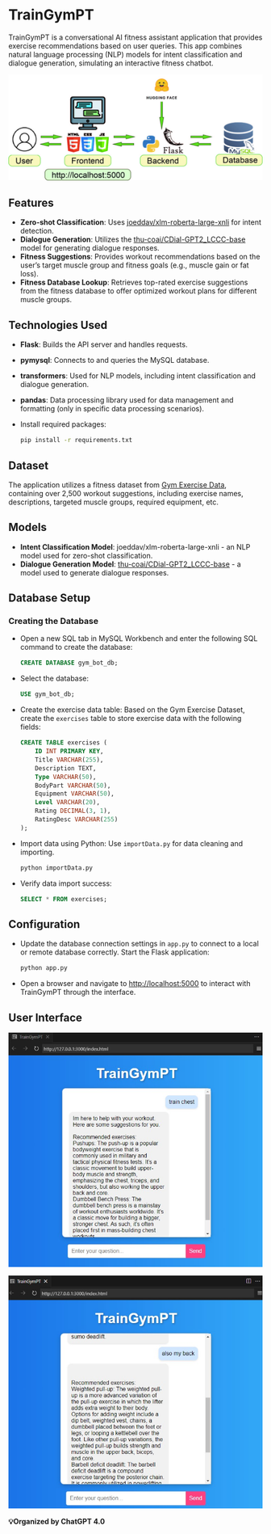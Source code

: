 # TrainGymPT

TrainGymPT is a conversational AI fitness assistant application that provides exercise recommendations based on user queries. This app combines natural language processing (NLP) models for intent classification and dialogue generation, simulating an interactive fitness chatbot.

![gym_bot_architecture.jpg](gym_bot_architecture.jpg)

## Features

- **Zero-shot Classification**: Uses [joeddav/xlm-roberta-large-xnli](https://huggingface.co/joeddav/xlm-roberta-large-xnli) for intent detection.
- **Dialogue Generation**: Utilizes the [thu-coai/CDial-GPT2_LCCC-base](https://huggingface.co/thu-coai/CDial-GPT2_LCCC-base) model for generating dialogue responses.
- **Fitness Suggestions**: Provides workout recommendations based on the user’s target muscle group and fitness goals (e.g., muscle gain or fat loss).
- **Fitness Database Lookup**: Retrieves top-rated exercise suggestions from the fitness database to offer optimized workout plans for different muscle groups.

## Technologies Used

- **Flask**: Builds the API server and handles requests.
- **pymysql**: Connects to and queries the MySQL database.
- **transformers**: Used for NLP models, including intent classification and dialogue generation.
- **pandas**: Data processing library used for data management and formatting (only in specific data processing scenarios).
- Install required packages:
    
    ```bash
    pip install -r requirements.txt
    ```
    

## Dataset

The application utilizes a fitness dataset from [Gym Exercise Data](https://www.kaggle.com/datasets/niharika41298/gym-exercise-data), containing over 2,500 workout suggestions, including exercise names, descriptions, targeted muscle groups, required equipment, etc.

## Models

- **Intent Classification Model**: joeddav/xlm-roberta-large-xnli - an NLP model used for zero-shot classification.
- **Dialogue Generation Model**: [thu-coai/CDial-GPT2_LCCC-base](https://huggingface.co/thu-coai/CDial-GPT2_LCCC-base) - a model used to generate dialogue responses.

## Database Setup

### Creating the Database

- Open a new SQL tab in MySQL Workbench and enter the following SQL command to create the database:
    
    ```sql
    CREATE DATABASE gym_bot_db;
    ```
    
- Select the database:
    
    ```sql
    USE gym_bot_db;
    ```
    
- Create the exercise data table: Based on the Gym Exercise Dataset, create the `exercises` table to store exercise data with the following fields:
    
    ```sql
    CREATE TABLE exercises (
        ID INT PRIMARY KEY,
        Title VARCHAR(255),
        Description TEXT,
        Type VARCHAR(50),
        BodyPart VARCHAR(50),
        Equipment VARCHAR(50),
        Level VARCHAR(20),
        Rating DECIMAL(3, 1),
        RatingDesc VARCHAR(255)
    );
    ```
    
- Import data using Python: Use `importData.py` for data cleaning and importing.
    
    ```bash
    python importData.py
    ```
    
- Verify data import success:
    
    ```sql
    SELECT * FROM exercises;
    ```
    

## Configuration

- Update the database connection settings in `app.py` to connect to a local or remote database correctly. Start the Flask application:
    
    ```bash
    python app.py 
    ```
    
- Open a browser and navigate to [http://localhost:5000](http://localhost:5000/) to interact with TrainGymPT through the interface.

## User Interface

![user_interface.jpg](user_interface.jpg)

![user_interface2.jpg](user_interface2.jpg)

**💡Organized by ChatGPT 4.0**